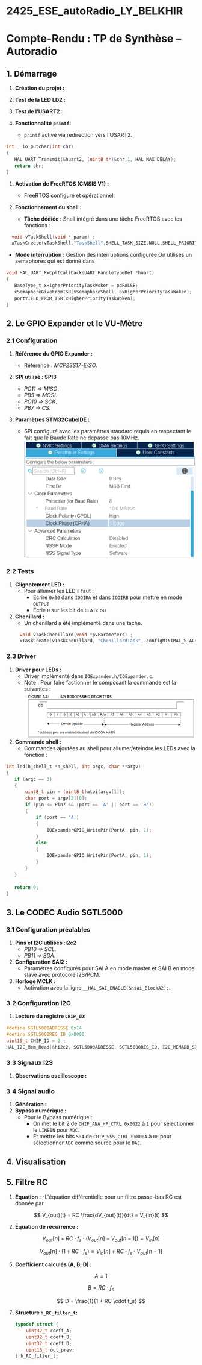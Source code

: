 # 2425_ESE_autoRadio_LY_BELKHIR
# Compte-Rendu : TP de Synthèse – Autoradio

## 1. Démarrage
1. **Création du projet :**
 
2. **Test de la LED LD2 :**

3. **Test de l’USART2 :**
  
4. **Fonctionnalité `printf`:**
   - `printf` activé via redirection vers l’USART2.
 ```c
int __io_putchar(int chr)
{
	HAL_UART_Transmit(&huart2, (uint8_t*)&chr,1, HAL_MAX_DELAY);
	return chr;
}
 ```

1. **Activation de FreeRTOS (CMSIS V1) :**
   - FreeRTOS configuré et opérationnel.

2. **Fonctionnement du shell :**
   - **Tâche dédiée :** Shell intégré dans une tâche FreeRTOS avec les fonctions :
 ```c 
   void vTaskShell(void * param) ;
   xTaskCreate(vTaskShell,"TaskShell",SHELL_TASK_SIZE,NULL,SHELL_PRIORITY,NULL) ;
 ```
   - **Mode interruption :** Gestion des interruptions configurée.On utilises un semaphores qui est donné dans 
 ```c 
 void HAL_UART_RxCpltCallback(UART_HandleTypeDef *huart)
{
	BaseType_t xHigherPriorityTaskWoken = pdFALSE;
	xSemaphoreGiveFromISR(xSemaphoreShell, &xHigherPriorityTaskWoken);
	portYIELD_FROM_ISR(xHigherPriorityTaskWoken);
}
  ```
## 2. Le GPIO Expander et le VU-Mètre

### 2.1 Configuration
1. **Référence du GPIO Expander :**
   - Référence : _MCP23S17-E/SO_.

2. **SPI utilisé : SPI3**
   -  _PC11 => MISO_.
    - _PB5 => MOSI_.
    - _PC10 => SCK_.
    - _PB7 => CS_.

3. **Paramètres STM32CubeIDE :**
   - SPI configuré avec les paramètres standard requis en respectant le fait que le Baude Rate ne depasse pas 10MHz.
   ![Image SPI](/image/spi.png)

### 2.2 Tests
1. **Clignotement LED :**
   - Pour allumer les LED il faut :
     - Ecrire `0x00` dans `IODIRA` et dans `IODIRB` pour mettre en mode `OUTPUT`
     - Ecrie `0` sur les bit de `OLATx` ou 
2. **Chenillard :**
   - Un chenillard a été implémenté dans une tache.
 ```c
      void vTaskChenillard(void *pvParameters) ;
      xTaskCreate(vTaskChenillard, "ChenillardTask", configMINIMAL_STACK_SIZE, NULL, LED_PRIORITY, NULL);
```

### 2.3 Driver
1. **Driver pour LEDs :**
   - Driver implémenté dans `IOExpander.h/IOExpander.c`.
   - Note : Pour faire factionner le composant la commande est la suivantes :
   ![Communication SPI](/image/spi2.png)
2. **Commande shell :**
   - Commandes ajoutées au shell pour allumer/éteindre les LEDs avec la fonction :
 ```c
int led(h_shell_t *h_shell, int argc, char **argv)
{
	if (argc == 3)
	{
		uint8_t pin = (uint8_t)atoi(argv[1]);
		char port = argv[2][0];
		if (pin <= Pin7 && (port == 'A' || port == 'B'))
		{
			if (port == 'A')
			{
				IOExpanderGPIO_WritePin(PortA, pin, 1);
			}
			else
			{
				IOExpanderGPIO_WritePin(PortA, pin, 1);
			}
		}
	}

	return 0;
}
```
## 3. Le CODEC Audio SGTL5000

### 3.1 Configuration préalables
1. **Pins et I2C utilisés :i2c2**
   - _PB10 => SCL_.
   - _PB11 => SDA_.
2. **Configuration SAI2 :**
   - Paramètres configurés pour SAI A en mode master et SAI B en mode slave avec protocole I2S/PCM.
3. **Horloge MCLK :**
   - Activation avec la ligne `__HAL_SAI_ENABLE(&hsai_BlockA2);`.

### 3.2 Configuration I2C
1. **Lecture du registre `CHIP_ID`:**
  ```c
  #define SGTL5000ADRESSE 0x14
  #define SGTL5000REG_ID 0x0000
  uint16_t CHIP_ID = 0 ;
  HAL_I2C_Mem_Read(&hi2c2, SGTL5000ADRESSE, SGTL5000REG_ID, I2C_MEMADD_SIZE_16BIT, CHIP_ID, 1, HAL_MAX_DELAY) ;
  ```
### 3.3 Signaux I2S
1. **Observations oscilloscope :**
### 3.4 Signal audio
1. **Génération :**
2. **Bypass numérique :**
   - Pour le Bypass numérique :
      -  On met  le bit 2 de `CHIP_ANA_HP_CTRL 0x0022` à `1` pour sélectionner le `LINEIN` pour `ADC`.
      -  Et mettre les bits `5:4`  de `CHIP_SSS_CTRL 0x000A` à `00` pour sélectionner `ADC` comme source pour le `DAC`.

## 4. Visualisation
## 5. Filtre RC
1. **Équation :**
   -L'équation différentielle pour un filtre passe-bas RC est donnée par :

$$
V_{out}(t) + RC \frac{dV_{out}(t)}{dt} = V_{in}(t)
$$

2. **Équation de récurrence :**

$$
V_{out}[n] + RC \cdot f_s \cdot (V_{out}[n] - V_{out}[n-1]) = V_{in}[n]
$$

$$
V_{out}[n] \cdot (1 + RC \cdot f_s) = V_{in}[n] + RC \cdot f_s \cdot V_{out}[n-1]
$$

5. **Coefficient calculés (A, B, D) :**
   
$$
A = 1
$$

$$ 
B = RC \cdot f_s 
$$

$$ 
D = \frac{1}{1 + RC \cdot f_s} 
$$ 

7. **Structure `h_RC_filter_t`:**
   ```c
   typedef struct {
       uint32_t coeff_A;
       uint32_t coeff_B;
       uint32_t coeff_D;
       uint16_t out_prev;
   } h_RC_filter_t;

